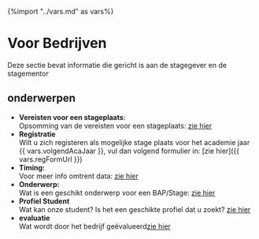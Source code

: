 {%import "../vars.md" as vars%}
# Voor Bedrijven

Deze sectie bevat informatie die gericht is aan de stagegever en de stagementor


## onderwerpen

* **Vereisten voor een stageplaats**:  
  Opsomming van de vereisten voor een stageplaats: [zie hier](./vereisten.md)
* **Registratie**  
  Wilt u zich registeren als mogelijke stage plaats voor het academie jaar {{ vars.volgendAcaJaar }}, vul dan volgend formulier in: [zie hier]({{ vars.regFormUrl }})
* **Timing:**  
  Voor meer info omtrent data: [zie hier](../timing/README.md)
* **Onderwerp:**  
  Wat is een geschikt onderwerp voor een BAP/Stage: [zie hier](./onderwerp.md)
* **Profiel Student**  
  Wat kan onze student? Is het een geschikte profiel dat u zoekt? [zie hier](./profiel_student.md)
* **evaluatie**  
  Wat wordt door het bedrijf geëvalueerd[zie hier](./evaluatie.md)


